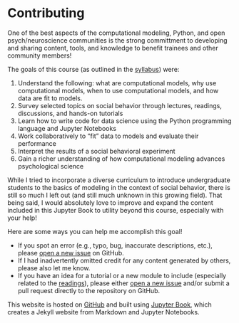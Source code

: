 # Contributing

One of the best aspects of the computational modeling, Python, and open psych/neuroscience communities is the strong committment to developing and sharing content, tools, and knowledge to benefit trainees and other community members! 

The goals of this course (as outlined in the [syllabus](https://shawnrhoads.github.io/gu-psyc-347/module-00-00_Syllabus.html#course-goals)) were:

1. Understand the following: what are computational models, why use computational models, when to use computational models, and how data are fit to models.
2. Survey selected topics on social behavior through lectures, readings, discussions, and hands-on tutorials
3. Learn how to write code for data science using the Python programming language and Jupyter Notebooks
4. Work collaboratively to “fit” data to models and evaluate their performance
5. Interpret the results of a social behavioral experiment
6. Gain a richer understanding of how computational modeling advances psychological science

While I tried to incorporate a diverse curriculum to introduce undergraduate students to the basics of modeling in the context of social behavior, there is still so much I left out (and still much unknown in this growing field). That being said, I would absolutely love to improve and expand the content included in this Jupyter Book to utility beyond this course, especially with your help!

Here are some ways you can help me accomplish this goal!
- If you spot an error (e.g., typo, bug, inaccurate descriptions, etc.), please [open a new issue](https://github.com/shawnrhoads/gu-psyc-347/issues/new?title=Issue%20on%20page%20:%20*.html&body=Your%20issue%description%20here.) on GitHub.
- If I had inadvertently omitted credit for any content generated by others, please also let me know.
- If you have an idea for a tutorial or a new module to include (especially related to the [readings](https://shawnrhoads.github.io/gu-psyc-347/module-00-03_Reading-List.html)), please either [open a new issue](https://github.com/shawnrhoads/gu-psyc-347/issues/new?title=Tutorial%20Idea:%20[INSERT%20TITLE]&body=Please%20suggest%20a%20tutorial%20idea%20here%20with%20any%20relevant%20resources.) and/or submit a pull request directly to the repository on GitHub.

This website is hosted on [GitHub](https://github.com/shawnrhoads/gu-psyc-347) and built using [Jupyter Book](https://jupyter.org/jupyter-book/intro.html), which creates a Jekyll website from Markdown and Jupyter Notebooks.